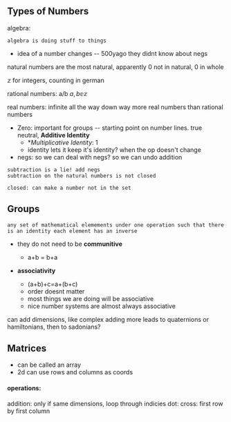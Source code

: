 
## Types of Numbers

algebra: 
```ad-qoute 
algebra is doing stuff to things
```

- idea of a number changes -- 500yago they didnt know about negs

natural numbers are the most natural, apparently
0 not in natural, 0 in whole

 $\mathbb{z}$ for integers, counting in german

rational numbers:  a/b $a,b \mathbb{e} \mathbb{z}$

real numbers: infinite all the way down
way more real numbers than rational numbers

- Zero: important for groups -- starting point on number lines. true neutral, **Additive Identity**
	- **Multiplicative Identity*: 1
	- identity lets it keep it's identity? when the op doesn't change
- negs: so we can deal with negs? so we can undo addition
```ad-tip
subtraction is a lie! add negs
subtraction on the natural numbers is not closed
```

```ad-def
closed: can make a number not in the set
```


## Groups

```ad-def
any set of mathematical elemements under one operation such that there is an identity each element has an inverse
```

- they do not need to be **communitive**
	- a+b = b+a
	
- **associativity**
	- (a+b)+c=a+(b+c)
	- order doesnt matter
	- most things we are doing will be associative
	- nice number systems are almost always associative


can add dimensions, like complex
adding more leads to quaternions or hamiltonians, then to sadonians?


## Matrices

- can be called an array
- 2d can use rows and columns as coords

#### operations:

addition: only if same dimensions, loop through indicies
dot:
cross: first row by first column 
















